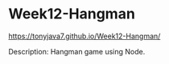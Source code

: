 # Week12-Hangman

https://tonyjava7.github.io/Week12-Hangman/

Description: Hangman game using Node.